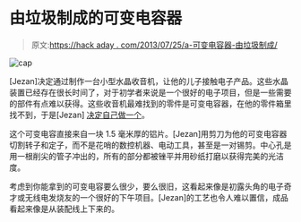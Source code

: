 # 由垃圾制成的可变电容器

> 原文:[https://hack aday . com/2013/07/25/a-可变电容器-由垃圾制成/](https://hackaday.com/2013/07/25/a-variable-capacitor-made-from-junk/)

![cap](../Images/56ce6217b694ad0066d019114dd52232.png)

[Jezan]决定通过制作一台小型水晶收音机，让他的儿子接触电子产品。这些水晶装置已经存在很长时间了，对于初学者来说是一个很好的电子项目，但是一些需要的部件有点难以获得。这些收音机最难找到的零件是可变电容器，在他的零件箱里找不到，于是[Jezan] [决定自己做一个](http://www.instructables.com/id/air-variable-capacitor-from-scrap-aluminum-sheets/?ALLSTEPS)。

这个可变电容直接来自一块 1.5 毫米厚的铝片。[Jezan]用剪刀为他的可变电容器切割转子和定子，而不是花哨的数控机器、电动工具，甚至是一对锡剪。中心孔是用一根削尖的管子冲出的，所有的部分都被锉平并用砂纸打磨以获得完美的光洁度。

考虑到你能拿到的可变电容要么很少，要么很旧，这看起来像是初露头角的电子奇才或无线电发烧友的一个很好的下午项目。[Jezan]的工艺也令人难以置信，成品看起来像是从装配线上下来的。
